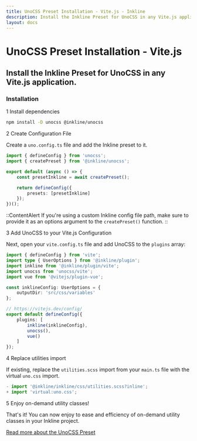 ```yaml
---
title: UnoCSS Preset Installation - Vite.js - Inkline
description: Install the Inkline Preset for UnoCSS in any Vite.js application.
layout: docs
---
```


# UnoCSS Preset Installation - Vite.js
## Install the Inkline Preset for UnoCSS in any Vite.js application.

### Installation

<div class="install-step _margin-top:2">
<div class="install-step-title"><span class="install-step-number">1</span> Install dependencies</div> 

```bash
npm install -D unocss @inkline/unocss
```

</div>
<div class="install-step">
<div class="install-step-title"><span class="install-step-number">2</span> Create Configuration File</div>

Create a `uno.config.ts` file and add the Inkline preset to it.

```ts
import { defineConfig } from 'unocss';
import { createPreset } from '@inkline/unocss';

export default (async () => {
    const presetInkline = await createPreset();

    return defineConfig({
        presets: [presetInkline]
    });
})();
```

::ContentAlert
If you're using a custom Inkline config file path, make sure to provide it as an options argument to the `createPreset()` function.
::

</div>
<div class="install-step">
<div class="install-step-title"><span class="install-step-number">3</span> Add UnoCSS to your Vite.js Configuration</div>

Next, open your `vite.config.ts` file and add UnoCSS to the `plugins` array:

```ts
import { defineConfig } from 'vite';
import type { UserOptions } from '@inkline/plugin';
import inkline from '@inkline/plugin/vite';
import unocss from 'unocss/vite';
import vue from '@vitejs/plugin-vue';

const inklineConfig: UserOptions = {
    outputDir: 'src/css/variables'
};

// https://vitejs.dev/config/
export default defineConfig({
    plugins: [
        inkline(inklineConfig),
        unocss(),
        vue()
    ]
});
```

</div>
<div class="install-step">
<div class="install-step-title"><span class="install-step-number">4</span> Replace utilities import</div>

If existing, replace the `utilities.scss` import from your `main.ts` file with the virtual `uno.css` import.

```ts
- import '@inkline/inkline/css/utilities.scss?inline';
+ import 'virtual:uno.css';
```

</div>
<div class="install-step">
<div class="install-step-title"><span class="install-step-number">5</span> Enjoy on-demand utility classes!</div>

That's it! You can now enjoy to ease and efficiency of on-demand utility classes in your Inkline project. 

[Read more about the UnoCSS Preset](/docs/add-ons/unocss)

</div>

